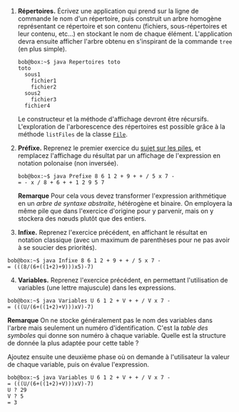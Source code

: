 1. **Répertoires.** Écrivez une application qui prend sur la ligne de commande le nom d'un répertoire, puis construit un arbre homogène représentant ce répertoire et son contenu (fichiers, sous-répertoires et leur contenu, etc...) en stockant le nom de chaque élément. L'application devra ensuite afficher l'arbre obtenu en s'inspirant de la commande `tree` (en plus simple).

   

   ```
   bob@box:~$ java Repertoires toto
   toto
     sous1
       fichier1
       fichier2
     sous2
       fichier3
     fichier4
   ```

   

   Le constructeur et la méthode d'affichage devront être récursifs. L'exploration de l'arborescence des répertoires est possible grâce à la méthode `listFiles` de la classe [`File`](http://www.iut-fbleau.fr/docs/java/api/java/io/File.html).

2. **Préfixe.** Reprenez le premier exercice du [sujet sur les piles](http://www.iut-fbleau.fr/sitebp/apl31/piles/), et remplacez l'affichage du résultat par un affichage de l'expression en notation polonaise (non inversée).

   

   ```
   bob@box:~$ java Prefixe 8 6 1 2 + 9 + + / 5 x 7 -
   = - x / 8 + 6 + + 1 2 9 5 7
   ```

   

   **Remarque** Pour cela vous devez transformer l'expression arithmétique en un *arbre de syntaxe abstraite*, hétérogène et binaire. On employera la même pile que dans l'exercice d'origine pour y parvenir, mais on y stockera des nœuds plutôt que des entiers.

3.  **Infixe.** Reprenez l'exercice précédent, en affichant le résultat en notation classique (avec un maximum de parenthèses pour ne pas avoir à se soucier des priorités).

   

   ```
   bob@box:~$ java Infixe 8 6 1 2 + 9 + + / 5 x 7 -
   = (((8/(6+((1+2)+9)))x5)-7)
   ```

   

4.  **Variables.** Reprenez l'exercice précédent, en permettant l'utilisation de variables (une lettre majuscule) dans les expressions.

   

   ```
   bob@box:~$ java Variables U 6 1 2 + V + + / V x 7 -
   = (((U/(6+((1+2)+V)))xV)-7)
   ```

   

   **Remarque** On ne stocke généralement pas le nom des variables dans l'arbre mais seulement un numéro d'identification. C'est la *table des symboles* qui donne son numéro à chaque variable. Quelle est la structure de donnée la plus adaptée pour cette table ?

   Ajoutez ensuite une deuxième phase où on demande à l'utilisateur la valeur de chaque variable, puis on évalue l'expression.

   

   ```
   bob@box:~$ java Variables U 6 1 2 + V + + / V x 7 -
   = (((U/(6+((1+2)+V)))xV)-7)
   U ? 29
   V ? 5
   = 3
   ```
